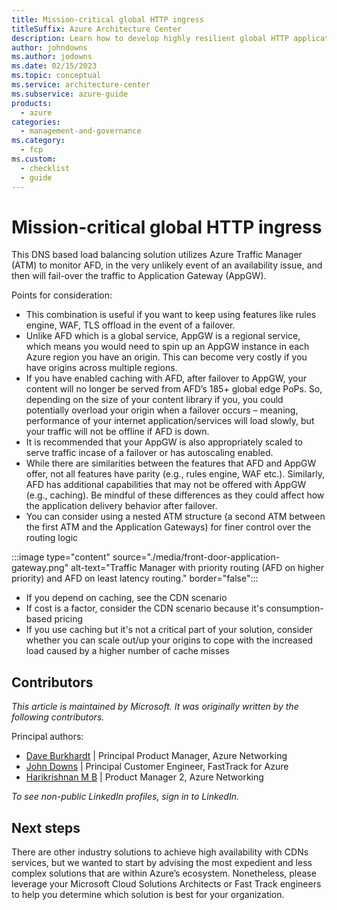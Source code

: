 ```yaml
---
title: Mission-critical global HTTP ingress
titleSuffix: Azure Architecture Center
description: Learn how to develop highly resilient global HTTP applications when your focus is on HTTP ingress.
author: johndowns
ms.author: jodowns
ms.date: 02/15/2023
ms.topic: conceptual
ms.service: architecture-center
ms.subservice: azure-guide
products:
  - azure
categories:
  - management-and-governance
ms.category:
  - fcp
ms.custom:
  - checklist
  - guide
---
```


# Mission-critical global HTTP ingress

This DNS based load balancing solution utilizes Azure Traffic Manager (ATM) to monitor AFD, in the very unlikely event of an availability issue, and then will fail-over the traffic to Application Gateway (AppGW). 

Points for consideration:
- This combination is useful if you want to keep using features like rules engine, WAF, TLS offload in the event of a failover. 
- Unlike AFD which is a global service, AppGW is a regional service, which means you would need to spin up an AppGW instance in each Azure region you have an origin. This can become very costly if you have origins across multiple regions.
- If you have enabled caching with AFD, after failover to AppGW, your content will no longer be served from AFD’s 185+ global edge PoPs. So, depending on the size of your content library if you, you could potentially overload your origin when a failover occurs – meaning, performance of your internet application/services will load slowly, but your traffic will not be offline if AFD is down. 
- It is recommended that your AppGW is also appropriately scaled to serve traffic incase of a failover or has autoscaling enabled.
- While there are similarities between the features that AFD and AppGW offer, not all features have parity (e.g., rules engine, WAF etc.). Similarly, AFD has additional capabilities that may not be offered with AppGW (e.g., caching). Be mindful of these differences as they could affect how the application delivery behavior after failover. 
- You can consider using a nested ATM structure (a second ATM between the first ATM and the Application Gateways) for finer control over the routing logic

:::image type="content" source="./media/front-door-application-gateway.png" alt-text="Traffic Manager with priority routing (AFD on higher priority) and AFD on least latency routing." border="false":::

<!-- TODO -->
- If you depend on caching, see the CDN scenario
- If cost is a factor, consider the CDN scenario because it's consumption-based pricing
- If you use caching but it's not a critical part of your solution, consider whether you can scale out/up your origins to cope with the increased load caused by a higher number of cache misses

## Contributors

*This article is maintained by Microsoft. It was originally written by the following contributors.*

Principal authors:

 * [Dave Burkhardt](https://linkedin.com/in/david-burkhardt-13b79b3) | Principal Product Manager, Azure Networking
 * [John Downs](https://linkedin.com/in/john-downs) | Principal Customer Engineer, FastTrack for Azure
 * [Harikrishnan M B](https://linkedin.com/in/harikrishnanmb/) | Product Manager 2, Azure Networking

*To see non-public LinkedIn profiles, sign in to LinkedIn.*

## Next steps

There are other industry solutions to achieve high availability with CDNs services, but we wanted to start by advising the most expedient and less complex solutions that are within Azure’s ecosystem. Nonetheless, please leverage your Microsoft Cloud Solutions Architects or Fast Track engineers to help you determine which solution is best for your organization.